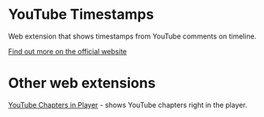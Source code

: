 # YouTube Timestamps
Web extension that shows timestamps from YouTube comments on timeline.

[Find out more on the official website](https://ris58h.github.io/youtube-timestamps/)

# Other web extensions
[YouTube Chapters in Player](https://github.com/ris58h/youtube-chapters-in-player) - shows YouTube chapters right in the player.
